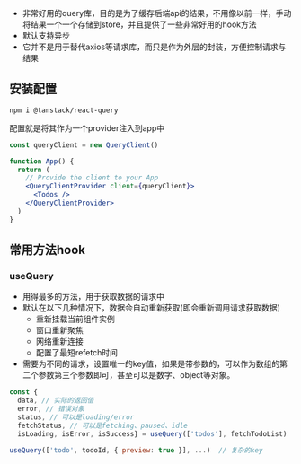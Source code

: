 - 非常好用的query库，目的是为了缓存后端api的结果，不用像以前一样，手动将结果一个一个存储到store，并且提供了一些非常好用的hook方法
- 默认支持异步
- 它并不是用于替代axios等请求库，而只是作为外层的封装，方便控制请求与结果

## 安装配置

```shell
npm i @tanstack/react-query
```

配置就是将其作为一个provider注入到app中

```jsx
const queryClient = new QueryClient()

function App() {
  return (
    // Provide the client to your App
    <QueryClientProvider client={queryClient}>
      <Todos />
    </QueryClientProvider>
  )
}
```

## 常用方法hook

### useQuery

- 用得最多的方法，用于获取数据的请求中
- 默认在以下几种情况下，数据会自动重新获取(即会重新调用请求获取数据)
  - 重新挂载当前组件实例
  - 窗口重新聚焦
  - 网络重新连接
  - 配置了最短refetch时间
- 需要为不同的请求，设置唯一的key值，如果是带参数的，可以作为数组的第二个参数第三个参数即可，甚至可以是数字、object等对象。

```jsx
const {
  data,	// 实际的返回值
  error, // 错误对象
  status, // 可以是loading/error
  fetchStatus, // 可以是fetching、paused、idle
  isLoading, isError, isSuccess} = useQuery(['todos'], fetchTodoList)

useQuery(['todo', todoId, { preview: true }], ...)	// 复杂的key
```



